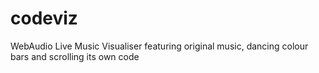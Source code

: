 # codeviz
WebAudio Live Music Visualiser featuring original music, dancing colour bars and scrolling its own code

